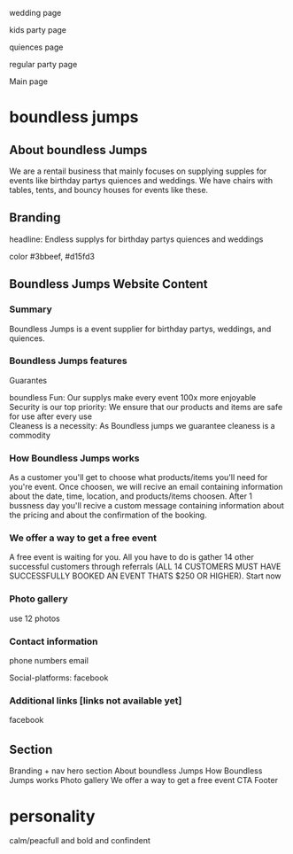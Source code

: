 wedding page

kids party page

quiences page

regular party page

Main page

# boundless jumps

## About boundless Jumps

We are a rentail business that mainly focuses on supplying supples for events like birthday partys quiences and weddings.
We have chairs with tables, tents, and bouncy houses for events like these.

## Branding

headline: Endless supplys for birthday partys quiences and weddings

color #3bbeef, #d15fd3

## Boundless Jumps Website Content

### Summary

Boundless Jumps is a event supplier for birthday partys, weddings, and quiences.

### Boundless Jumps features

Guarantes

boundless Fun: Our supplys make every event 100x more enjoyable
Security is our top priority: We ensure that our products and items are safe for use after every use  
Cleaness is a necessity: As Boundless jumps we guarantee cleaness is a commodity

### How Boundless Jumps works

As a customer you'll get to choose what products/items you'll need for you're event. Once choosen, we will recive an email containing information about
the date, time, location, and products/items choosen. After 1 bussness day you'll recive a custom message containing information about the pricing
and about the confirmation of the booking.

### We offer a way to get a free event

A free event is waiting for you. All you have to do is gather 14 other successful customers through referrals
(ALL 14 CUSTOMERS MUST HAVE SUCCESSFULLY BOOKED AN EVENT THATS $250 OR HIGHER). Start now

### Photo gallery

use 12 photos

### Contact information

phone numbers
email

Social-platforms: facebook

### Additional links [links not available yet]

facebook

######

## Section

Branding + nav
hero section
About boundless Jumps
How Boundless Jumps works
Photo gallery
We offer a way to get a free event CTA
Footer

# personality

calm/peacfull and bold and confindent
